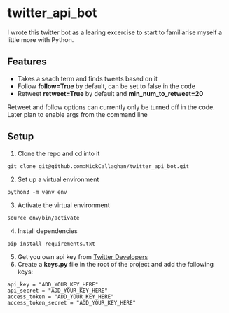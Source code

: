 # twitter_api_bot

I wrote this twitter bot as a learing excercise to start to familiarise myself a little more with Python. 

## Features
- Takes a seach term and finds tweets based on it
- Follow **follow=True** by default,  can be set to false in the code
- Retweet **retweet=True** by default and **min_num_to_retweet=20**

Retweet and follow options can currently only be turned off in the code. Later plan to enable args from the command line 

## Setup
1. Clone the repo and cd into it
```
git clone git@github.com:NickCallaghan/twitter_api_bot.git
```
2. Set up a virtual environment
 ```
python3 -m venv env
```
3. Activate the virtual environment
```
source env/bin/activate
```
4. Install dependencies
```
pip install requirements.txt
``` 
5. Get you own api key from [Twitter Developers](https://developer.twitter.com/)
6. Create a **keys.py** file in the root of the project and add the following keys:
```
api_key = "ADD_YOUR_KEY_HERE"
api_secret = "ADD_YOUR_KEY_HERE"
access_token = "ADD_YOUR_KEY_HERE"
access_token_secret = "ADD_YOUR_KEY_HERE"
```

